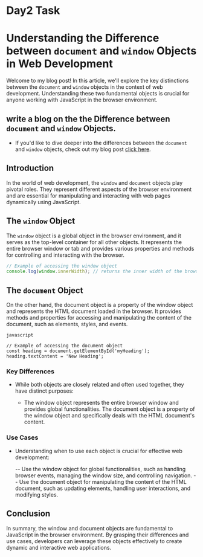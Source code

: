 # Day2 Task

# Understanding the Difference between `document` and `window` Objects in Web Development

Welcome to my blog post! In this article, we'll explore the key distinctions between the `document` and `window` objects in the context of web development. Understanding these two fundamental objects is crucial for anyone working with JavaScript in the browser environment.

## write a blog on the the Difference between `document` and `window` Objects.

  - If you'd like to dive deeper into the differences between the `document` and `window` objects, check out my blog post [click here](https://medium.com/@yahinisekar/exploring-the-difference-between-window-and-document-objects-7f3deccaec96).



## Introduction

In the world of web development, the `window` and `document` objects play pivotal roles. They represent different aspects of the browser environment and are essential for manipulating and interacting with web pages dynamically using JavaScript.

## The `window` Object

The `window` object is a global object in the browser environment, and it serves as the top-level container for all other objects. It represents the entire browser window or tab and provides various properties and methods for controlling and interacting with the browser.

```javascript
// Example of accessing the window object
console.log(window.innerWidth); // returns the inner width of the browser window
```
## The `document` Object
 
 On the other hand, the document object is a property of the window object and represents the HTML document loaded in the browser. It provides methods and properties for accessing and manipulating the content of the document, such as elements, styles, and events.
```
javascript

// Example of accessing the document object
const heading = document.getElementById('myHeading');
heading.textContent = 'New Heading';
```
 ### Key Differences
 
  - While both objects are closely related and often used together, they have distinct purposes:

     - The window object represents the entire browser window and provides global functionalities.
The document object is a property of the window object and specifically deals with the HTML document's content.

### Use Cases

- Understanding when to use each object is crucial for effective web development:

   -- Use the window object for global functionalities, such as handling browser events, managing the window size, and controlling navigation.
   -- Use the document object for manipulating the content of the HTML document, such as updating elements, handling user interactions, and modifying styles.

## Conclusion

   In summary, the window and document objects are fundamental to JavaScript in the browser environment. By grasping their differences and use cases, developers can leverage these objects effectively to create dynamic and interactive web applications.







